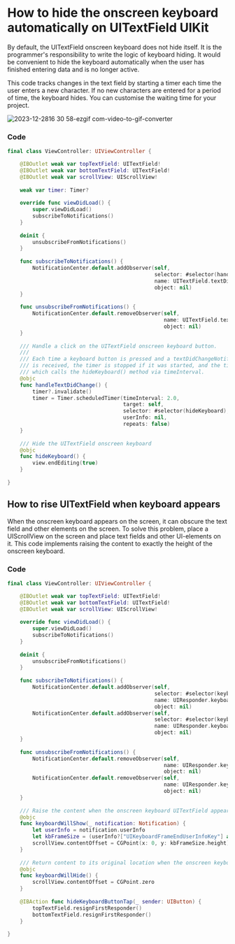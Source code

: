 # How to hide the onscreen keyboard automatically on UITextField UIKit

By default, the UITextField onscreen keyboard does not hide itself. It is the programmer's responsibility to write the logic of keyboard hiding. 
It would be convenient to hide the keyboard automatically when the user has finished entering data and is no longer active.

This code tracks changes in the text field by starting a timer each time the user enters a new character. If no new characters are entered for a period of time, the keyboard hides. You can customise the waiting time for your project.

![2023-12-2816 30 58-ezgif com-video-to-gif-converter](https://github.com/Konst-Is/HideKeyboardAutomatically/assets/125888284/1c467426-bb58-4a28-8aed-9a4dc40428b5)

### Code

```swift
final class ViewController: UIViewController {

    @IBOutlet weak var topTextField: UITextField!
    @IBOutlet weak var bottomTextField: UITextField!
    @IBOutlet weak var scrollView: UIScrollView!
    
    weak var timer: Timer?
    
    override func viewDidLoad() {
        super.viewDidLoad()
        subscribeToNotifications()
    }
    
    deinit {
        unsubscribeFromNotifications()
    }
    
    func subscribeToNotifications() {
        NotificationCenter.default.addObserver(self,
                                               selector: #selector(handleTextDidChange),
                                               name: UITextField.textDidChangeNotification,
                                               object: nil)
    }
    
    func unsubscribeFromNotifications() {
        NotificationCenter.default.removeObserver(self,
                                                  name: UITextField.textDidChangeNotification ,
                                                  object: nil)
    }
    
    /// Handle a click on the UITextField onscreen keyboard button.
    ///
    /// Each time a keyboard button is pressed and a textDidChangeNotification notification 
    /// is received, the timer is stopped if it was started, and the timer is started again,
    /// which calls the hideKeyboard() method via timeInterval.
    @objc
    func handleTextDidChange() {
        timer?.invalidate()
        timer = Timer.scheduledTimer(timeInterval: 2.0,
                                     target: self,
                                     selector: #selector(hideKeyboard),
                                     userInfo: nil,
                                     repeats: false)
    }
    
    /// Hide the UITextField onscreen keyboard
    @objc
    func hideKeyboard() {
        view.endEditing(true)
    }
    
}
```

## How to rise UITextField when keyboard appears

When the onscreen keyboard appears on the screen, it can obscure the text field and other elements on the screen. To solve this problem, place a UIScrollView on the screen and place text fields and other UI-elements on it. 
This code implements raising the content to exactly the height of the onscreen keyboard.

### Code

```swift
final class ViewController: UIViewController {

    @IBOutlet weak var topTextField: UITextField!
    @IBOutlet weak var bottomTextField: UITextField!
    @IBOutlet weak var scrollView: UIScrollView!
    
    override func viewDidLoad() {
        super.viewDidLoad()
        subscribeToNotifications()
    }
    
    deinit {
        unsubscribeFromNotifications()
    }
    
    func subscribeToNotifications() {
        NotificationCenter.default.addObserver(self,
                                               selector: #selector(keyboardWillShow),
                                               name: UIResponder.keyboardWillShowNotification,
                                               object: nil)
        NotificationCenter.default.addObserver(self,
                                               selector: #selector(keyboardWillHide),
                                               name: UIResponder.keyboardWillHideNotification,
                                               object: nil)
    }
    
    func unsubscribeFromNotifications() {
        NotificationCenter.default.removeObserver(self,
                                                  name: UIResponder.keyboardWillChangeFrameNotification,
                                                  object: nil)
        NotificationCenter.default.removeObserver(self,
                                                  name: UIResponder.keyboardWillHideNotification,
                                                  object: nil)
    }
    
    /// Raise the content when the onscreen keyboard UITextField appears
    @objc
    func keyboardWillShow(_ notification: Notification) {
        let userInfo = notification.userInfo
        let kbFrameSize = (userInfo?["UIKeyboardFrameEndUserInfoKey"] as! NSValue).cgRectValue
        scrollView.contentOffset = CGPoint(x: 0, y: kbFrameSize.height)
    }
    
    /// Return content to its original location when the onscreen keyboard UITextField disappears
    @objc
    func keyboardWillHide() {
        scrollView.contentOffset = CGPoint.zero
    }
    
    @IBAction func hideKeyboardButtonTap(_ sender: UIButton) {
        topTextField.resignFirstResponder()
        bottomTextField.resignFirstResponder()
    }
    
}
```




